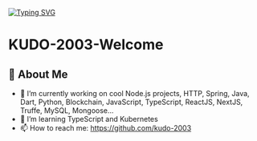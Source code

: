 [![Typing SVG](https://readme-typing-svg.herokuapp.com?font=Fira+Code&size=25&pause=1000&color=00F700&width=435&lines=Hello+everyone+%F0%9F%AB%B6+%E2%9D%A4%EF%B8%8F%F0%9F%92%9B%F0%9F%92%9A;I+am+Luong+Quang+Hung+%F0%9F%92%9E)](https://git.io/typing-svg)

# KUDO-2003-Welcome

## 🚀 About Me
- 🔭 I’m currently working on cool Node.js projects, HTTP, Spring, Java, Dart, Python, Blockchain, JavaScript, TypeScript, ReactJS, NextJS, Truffe, MySQL, Mongoose...
- 🌱 I’m learning TypeScript and Kubernetes  
- 📫 How to reach me: https://github.com/kudo-2003
